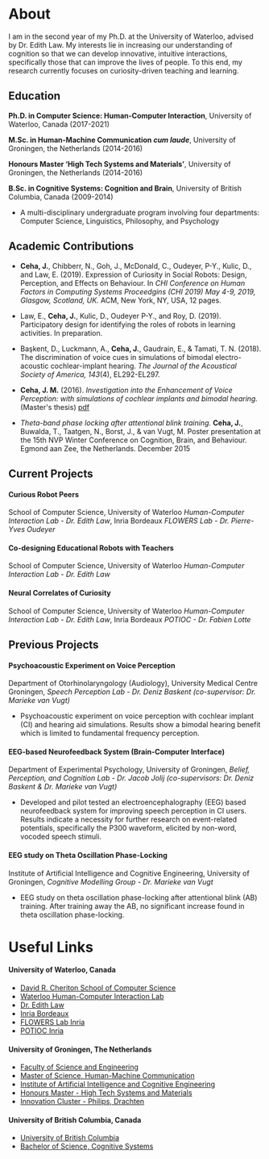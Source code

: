 # About
I am in the second year of my Ph.D. at the University of Waterloo, advised by Dr. Edith Law. My interests lie in increasing our understanding of cognition so that we can develop innovative, intuitive interactions, specifically those that can improve the lives of people. To this end, my research currently focuses on curiosity-driven teaching and learning.


## Education
**Ph.D. in Computer Science: Human-Computer Interaction**, University of Waterloo, Canada (2017-2021)

**M.Sc. in Human-Machine Communication _cum laude_**, University of Groningen, the Netherlands (2014-2016)

**Honours Master ‘High Tech Systems and Materials’**, University of Groningen, the Netherlands (2014-2016)

**B.Sc. in Cognitive Systems: Cognition and Brain**, University of British Columbia, Canada (2009-2014)
- A multi-disciplinary undergraduate program involving four departments: Computer Science, Linguistics, Philosophy, and Psychology


## Academic Contributions
- **Ceha, J.**, Chibberr, N., Goh, J., McDonald, C., Oudeyer, P-Y., Kulic, D., and Law, E. (2019). Expression of Curiosity in Social Robots: Design, Perception, and Effects on Behaviour.  In _CHI Conference on Human Factors in Computing Systems Proceedgins (CHI 2019) May 4-9, 2019, Glasgow, Scotland, UK._ ACM, New York, NY, USA, 12 pages.

- Law, E., **Ceha, J.**, Kulic, D., Oudeyer P-Y., and Roy, D. (2019). Participatory design for identifying the roles of robots in learning activities.  In preparation.

- Başkent, D., Luckmann, A., **Ceha, J.**, Gaudrain, E., & Tamati, T. N. (2018). The discrimination of voice cues in simulations of bimodal electro-acoustic cochlear-implant hearing. _The Journal of the Acoustical Society of America, 143_(4), EL292-EL297.

- **Ceha, J. M.** (2016). _Investigation into the Enhancement of Voice Perception: with simulations of cochlear implants and bimodal hearing._ (Master's thesis) [pdf](https://jceha.github.io/NewRepo/J.M.Ceha_MasterThesis2016.pdf)

- _Theta-band phase locking after attentional blink training._ **Ceha, J.**, Buwalda, T., Taatgen, N., Borst, J., & van Vugt, M. Poster presentation at the 15th NVP Winter Conference on Cognition, Brain, and Behaviour. Egmond aan Zee, the Netherlands. December 2015

## Current Projects
#### Curious Robot Peers
School of Computer Science, University of Waterloo _Human-Computer Interaction Lab - Dr. Edith Law_, Inria Bordeaux _FLOWERS Lab - Dr. Pierre-Yves Oudeyer_


#### Co-designing Educational Robots with Teachers
School of Computer Science, University of Waterloo _Human-Computer Interaction Lab - Dr. Edith Law_


#### Neural Correlates of Curiosity
School of Computer Science, University of Waterloo _Human-Computer Interaction Lab - Dr. Edith Law_, Inria Bordeaux _POTIOC - Dr. Fabien Lotte_

## Previous Projects
#### Psychoacoustic Experiment on Voice Perception
Department of Otorhinolaryngology (Audiology), University Medical Centre Groningen,
_Speech Perception Lab - Dr. Deniz Baskent (co-supervisor: Dr. Marieke van Vugt)_ 
- Psychoacoustic experiment on voice perception with cochlear implant (CI) and hearing aid simulations. Results show a bimodal hearing benefit which is limited to fundamental frequency perception.

#### EEG-based Neurofeedback System (Brain-Computer Interface)
Department of Experimental Psychology, University of Groningen,
_Belief, Perception, and Cognition Lab - Dr. Jacob Jolij (co-supervisors: Dr. Deniz Baskent & Dr. Marieke van Vugt)_ 
- Developed and pilot tested an electroencephalography (EEG) based neurofeedback system for improving speech perception in CI users. Results indicate a necessity for further research on event-related potentials, specifically the P300 waveform, elicited by non-word, vocoded speech stimuli.

#### EEG study on Theta Oscillation Phase-Locking
Institute of Artificial Intelligence and Cognitive Engineering, University of Groningen,
_Cognitive Modelling Group - Dr. Marieke van Vugt_ 
- EEG study on theta oscillation phase-locking after attentional blink (AB) training. After training away the AB, no significant increase found in theta oscillation phase-locking.

# Useful Links
#### University of Waterloo, Canada
- [David R. Cheriton School of Computer Science](https://cs.uwaterloo.ca/)
- [Waterloo Human-Computer Interaction Lab](http://hci.uwaterloo.ca/)
- [Dr. Edith Law](http://edithlaw.ca/)
- [Inria Bordeaux](https://www.inria.fr/en/centre/bordeaux)
- [FLOWERS Lab Inria](https://flowers.inria.fr/)
- [POTIOC Inria](https://team.inria.fr/potioc/)

#### University of Groningen, The Netherlands
- [Faculty of Science and Engineering](http://www.rug.nl/fse/)
- [Master of Science, Human-Machine Communication](http://www.rug.nl/masters/human-machine-communication/)
- [Institute of Artificial Intelligence and Cognitive Engineering](http://www.rug.nl/research/alice/)
- [Honours Master - High Tech Systems and Materials](http://www.rug.nl/education/honours-college/htsm-masterprogramme/)
- [Innovation Cluster - Philips, Drachten](https://en.icdrachten.nl/companies/philips)

#### University of British Columbia, Canada
- [University of British Columbia](https://www.ubc.ca/)
- [Bachelor of Science, Cognitive Systems](http://cogsys.ubc.ca/)
